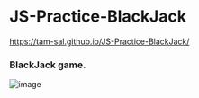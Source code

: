 # JS-Practice-BlackJack
https://tam-sal.github.io/JS-Practice-BlackJack/
### BlackJack game.
![image](https://user-images.githubusercontent.com/95254477/159312159-4e27d747-88a0-41f1-8a22-7e446a66dbee.png)
